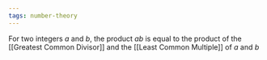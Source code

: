 ```yaml
---
tags: number-theory
---
```

For two integers $a$ and $b$, the product $ab$ is equal to the product of the [[Greatest Common Divisor]] and the [[Least Common Multiple]] of $a$ and $b$
